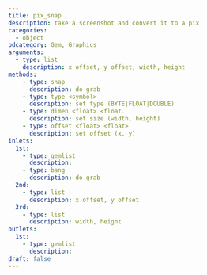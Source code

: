 ```yaml
---
title: pix_snap
description: take a screenshot and convert it to a pix
categories:
  - object
pdcategory: Gem, Graphics
arguments:
  - type: list
    description: x offset, y offset, width, height
methods:
    - type: snap
      description: do grab
    - type: type <symbol>
      description: set type (BYTE|FLOAT|DOUBLE)
    - type: dimen <float> <float.
      description: set size (width, height)
    - type: offset <float> <float>
      description: set offset (x, y)
inlets:
  1st:
    - type: gemlist
      description:
    - type: bang
      description: do grab
  2nd:
    - type: list
      description: x offset, y offset
  3rd:
    - type: list
      description: width, height
outlets:
  1st:
    - type: gemlist
      description:
draft: false
---
```

